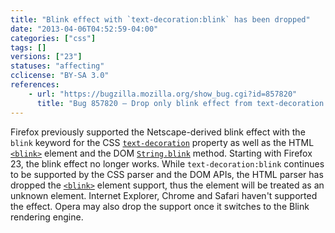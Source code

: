 ```yaml
---
title: "Blink effect with `text-decoration:blink` has been dropped"
date: "2013-04-06T04:52:59-04:00"
categories: ["css"]
tags: []
versions: ["23"]
statuses: "affecting"
cclicense: "BY-SA 3.0"
references:
    - url: "https://bugzilla.mozilla.org/show_bug.cgi?id=857820"
      title: "Bug 857820 – Drop only blink effect from text-decoration: blink; and completely remove <blink> element"
---
```

Firefox previously supported the Netscape-derived blink effect with the `blink` keyword for the CSS [`text-decoration`](https://developer.mozilla.org/docs/Web/CSS/text-decoration) property as well as the HTML [`<blink>`](https://developer.mozilla.org/docs/Web/HTML/Element/blink) element and the DOM [`String.blink`](https://developer.mozilla.org/docs/Web/JavaScript/Reference/Global_Objects/String/blink) method. Starting with Firefox 23, the blink effect no longer works. While `text-decoration:blink` continues to be supported by the CSS parser and the DOM APIs, the HTML parser has dropped the [`<blink>`](https://developer.mozilla.org/docs/Web/HTML/Element/blink) element support, thus the element will be treated as an unknown element. Internet Explorer, Chrome and Safari haven't supported the effect. Opera may also drop the support once it switches to the Blink rendering engine.
